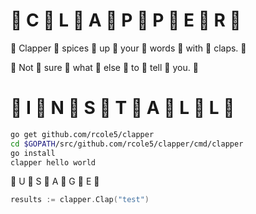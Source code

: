 # 👏 C 👏 L 👏 A 👏 P 👏 P 👏 E 👏 R 👏

👏 Clapper 👏 spices 👏 up 👏 your 👏 words 👏 with 👏 claps. 👏

👏 Not 👏 sure 👏 what 👏 else 👏 to 👏 tell 👏 you. 👏

# 👏 I 👏 N 👏 S 👏 T 👏 A 👏 L 👏 L 👏
```bash
go get github.com/rcole5/clapper
cd $GOPATH/src/github.com/rcole5/clapper/cmd/clapper
go install
clapper hello world
```

👏 U 👏 S 👏 A 👏 G 👏 E 👏
```go
results := clapper.Clap("test")
```
